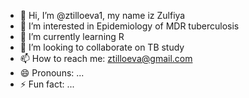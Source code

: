 - 👋 Hi, I’m @ztilloeva1, my name iz Zulfiya
- 👀 I’m interested in Epidemiology of MDR tuberculosis
- 🌱 I’m currently learning R
- 💞️ I’m looking to collaborate on TB study
- 📫 How to reach me: ztilloeva@gmail.com
- 😄 Pronouns: ...
- ⚡ Fun fact: ...

<!---
ztilloeva1/ztilloeva1 is a ✨ special ✨ repository because its `README.md` (this file) appears on your GitHub profile.
You can click the Preview link to take a look at your changes.
--->
